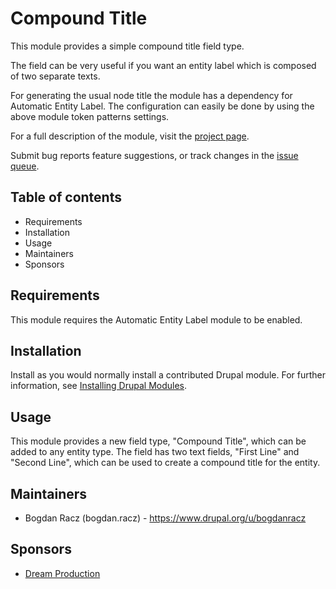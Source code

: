 # Compound Title

This module provides a simple compound title field type.

The field can be very useful if you want an entity label which is composed of
two separate texts.

For generating the usual node title the module has a dependency for
Automatic Entity Label. The configuration can easily be done by using the
above module token patterns settings.

For a full description of the module, visit the
[project page](https://www.drupal.org/project/compound_title).

Submit bug reports feature suggestions, or track changes in the
[issue queue](https://www.drupal.org/project/issues/compound_title).

## Table of contents

- Requirements
- Installation
- Usage
- Maintainers
- Sponsors

## Requirements

This module requires the Automatic Entity Label module to be enabled.

## Installation

Install as you would normally install a contributed Drupal module. For further
information, see
[Installing Drupal Modules](https://www.drupal.org/docs/extending-drupal/installing-drupal-modules).

## Usage

This module provides a new field type, "Compound Title", which can be added to
any entity type. The field has two text fields, "First Line" and "Second Line",
which can be used to create a compound title for the entity.

## Maintainers

- Bogdan Racz (bogdan.racz) - https://www.drupal.org/u/bogdanracz

## Sponsors

- [Dream Production](https://www.drupal.org/dream-production)
